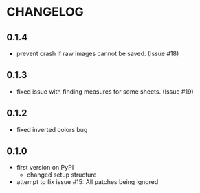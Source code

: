 # CHANGELOG
## 0.1.4 
* prevent crash if raw images cannot be saved. (Issue #18)
## 0.1.3
* fixed issue with finding measures for some sheets. (Issue #19)
## 0.1.2
* fixed inverted colors bug 
## 0.1.0
* first version on PyPI
    * changed setup structure
* attempt to fix issue #15: All patches being ignored
